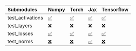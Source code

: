 | Submodules       | Numpy                                                                                                                           | Torch                                                                                                                           | Jax                                                                                                                             | Tensorflow                                                                                                                      |
|:-----------------|:--------------------------------------------------------------------------------------------------------------------------------|:--------------------------------------------------------------------------------------------------------------------------------|:--------------------------------------------------------------------------------------------------------------------------------|:--------------------------------------------------------------------------------------------------------------------------------|
| test_activations | <a href="https://github.com/unifyai/ivy/runs/7983960082?check_suite_focus=true" rel="noopener noreferrer" target="_blank">✅</a> | <a href="https://github.com/unifyai/ivy/runs/7983960437?check_suite_focus=true" rel="noopener noreferrer" target="_blank">✅</a> | <a href="https://github.com/unifyai/ivy/runs/7983960795?check_suite_focus=true" rel="noopener noreferrer" target="_blank">✅</a> | <a href="https://github.com/unifyai/ivy/runs/7983961239?check_suite_focus=true" rel="noopener noreferrer" target="_blank">✅</a> |
| test_layers      | <a href="https://github.com/unifyai/ivy/runs/7983960175?check_suite_focus=true" rel="noopener noreferrer" target="_blank">❌</a> | <a href="https://github.com/unifyai/ivy/runs/7983960525?check_suite_focus=true" rel="noopener noreferrer" target="_blank">❌</a> | <a href="https://github.com/unifyai/ivy/runs/7983960899?check_suite_focus=true" rel="noopener noreferrer" target="_blank">❌</a> | <a href="https://github.com/unifyai/ivy/runs/7983961358?check_suite_focus=true" rel="noopener noreferrer" target="_blank">❌</a> |
| test_losses      | <a href="https://github.com/unifyai/ivy/runs/7983960276?check_suite_focus=true" rel="noopener noreferrer" target="_blank">✅</a> | <a href="https://github.com/unifyai/ivy/runs/7983960612?check_suite_focus=true" rel="noopener noreferrer" target="_blank">✅</a> | <a href="https://github.com/unifyai/ivy/runs/7983961041?check_suite_focus=true" rel="noopener noreferrer" target="_blank">✅</a> | <a href="https://github.com/unifyai/ivy/runs/7983961454?check_suite_focus=true" rel="noopener noreferrer" target="_blank">✅</a> |
| test_norms       | <a href="https://github.com/unifyai/ivy/runs/7983960360?check_suite_focus=true" rel="noopener noreferrer" target="_blank">❌</a> | <a href="https://github.com/unifyai/ivy/runs/7983960718?check_suite_focus=true" rel="noopener noreferrer" target="_blank">❌</a> | <a href="https://github.com/unifyai/ivy/runs/7983961141?check_suite_focus=true" rel="noopener noreferrer" target="_blank">✅</a> | <a href="https://github.com/unifyai/ivy/runs/7983961551?check_suite_focus=true" rel="noopener noreferrer" target="_blank">❌</a> |